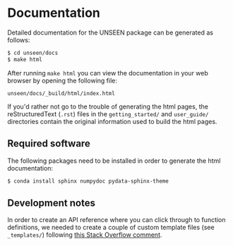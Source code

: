 # Documentation

Detailed documentation for the UNSEEN package can be generated as follows:

```bash
$ cd unseen/docs
$ make html
```

After running `make html` you can view the documentation in your web browser
by opening the following file:

```
unseen/docs/_build/html/index.html
```

If you'd rather not go to the trouble of generating the html pages,
the reStructuredText (`.rst`) files in the `getting_started/` and `user_guide/` directories
contain the original information used to build the html pages.


## Required software

The following packages need to be installed in order to generate the html documentation:

```bash
$ conda install sphinx numpydoc pydata-sphinx-theme
```

## Development notes

In order to create an API reference where you can click through to function definitions,
we needed to create a couple of custom template files (see `_templates/`) following 
[this Stack Overflow comment](https://stackoverflow.com/questions/2701998/sphinx-autodoc-is-not-automatic-enough/62613202#62613202).
